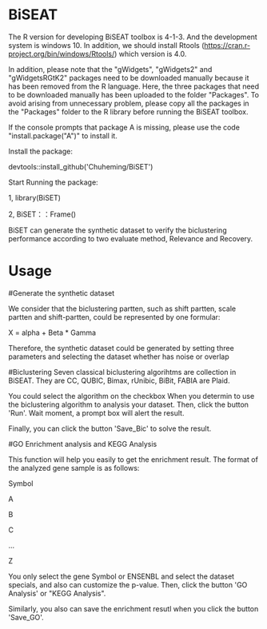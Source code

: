 # BiSEAT

The R version for developing BiSEAT toolbox is 4-1-3. And the development system is windows 10. In addition, we should install Rtools (https://cran.r-project.org/bin/windows/Rtools/) which version is 4.0. 

In addition, please note that the "gWidgets", "gWidgets2" and "gWidgetsRGtK2" packages need to be downloaded manually because it has been removed from the R language. Here, the three packages that need to be downloaded manually has been uploaded to the folder "Packages". To avoid arising from unnecessary problem, please copy all the packages in the "Packages" folder to the R library before running the BiSEAT toolbox.

If the console prompts that package A is missing, please use the code "install.package("A")" to install it.

Install the package:

devtools::install_github('Chuheming/BiSET')

Start Running the package:


1,   library(BiSET)

2,   BiSET：：Frame()

BiSET can generate the synthetic dataset to verify the biclustering performance according to two evaluate method, Relevance and Recovery.

# Usage
#Generate the synthetic dataset

We consider that the biclustering partten, such as shift partten, scale partten and shift-partten, could be represented by one formular:

X = alpha + Beta * Gamma

Therefore, the synthetic dataset could be generated by setting three parameters and selecting the dataset whether has noise or overlap

#Biclustering
Seven classical biclustering algorihtms are collection in BiSEAT. They are CC, QUBIC, Bimax, rUnibic, BiBit, FABIA are Plaid. 

You could select the algorithm on the checkbox When you determin to use the biclustering algorithm to analysis your dataset. Then,
click the button 'Run'. Wait moment, a prompt box will alert the result.

Finally, you can click the button 'Save_Bic' to solve the result.

#GO Enrichment analysis and KEGG Analysis

This function will help you easily to get the enrichment result.
The format of the analyzed gene sample is as follows:

Symbol

A

B

C

...

Z

You only select the gene Symbol or ENSENBL and select the dataset specials, and also can customize the p-value. 
Then, click the button 'GO Analysis' or "KEGG Analysis".

Similarly, you also can save the enrichment resutl when you click the button 'Save_GO'.

